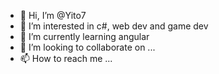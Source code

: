 - 👋 Hi, I’m @Yito7
- 👀 I’m interested in  c#, web dev and game dev
- 🌱 I’m currently learning  angular
- 💞️ I’m looking to collaborate on ...
- 📫 How to reach me ...

<!---
Yito7/Yito7 is a ✨ special ✨ repository because its `README.md` (this file) appears on your GitHub profile.
You can click the Preview link to take a look at your changes.
--->
